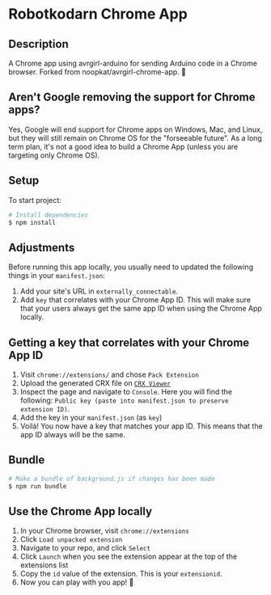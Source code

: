 # Robotkodarn Chrome App

## Description
A Chrome app using avrgirl-arduino for sending Arduino code in a Chrome browser. Forked from noopkat/avrgirl-chrome-app. 🙏

## Aren't Google removing the support for Chrome apps?
Yes, Google will end support for Chrome apps on Windows, Mac, and Linux, but they will still remain on Chrome OS for the "forseeable future". As a long term plan, it's not a good idea to build a Chrome App (unless you are targeting only Chrome OS).

## Setup
To start project:

```bash
# Install dependencies
$ npm install

```

## Adjustments
Before running this app locally, you usually need to updated the following things in your `manifest.json`:

1. Add your site's URL in `externally_connectable`.
2. Add `key` that correlates with your Chrome App ID. This will make sure that your users always get the same app ID when using the Chrome App locally.

## Getting a key that correlates with your Chrome App ID
1. Visit `chrome://extensions/` and chose `Pack Extension`
2. Upload the generated CRX file on [`CRX Viewer`](https://robwu.nl/crxviewer/)
3. Inspect the page and navigate to `Console`. Here you will find the following: `Public key (paste into manifest.json to preserve extension ID)`.
4. Add the key in your `manifest.json` (as `key`)
5. Voilà! You now have a key that matches your app ID. This means that the app ID always will be the same.


## Bundle
```bash
# Make a bundle of background.js if changes has been made
$ npm run bundle

```
## Use the Chrome App locally
1. In your Chrome browser, visit `chrome://extensions`
2. Click `Load unpacked extension`
3. Navigate to your repo, and click `Select`
4. Click `Launch` when you see the extension appear at the top of the extensions list
5. Copy the `id` value of the extension. This is your `extensionid`.
6. Now you can play with you app! 🎉
